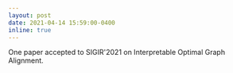 ```yaml
---
layout: post
date: 2021-04-14 15:59:00-0400
inline: true
---
```


One paper accepted to SIGIR'2021 on Interpretable Optimal Graph Alignment.

